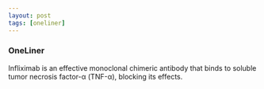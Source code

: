 ```yaml
---
layout: post
tags: [oneliner]
---
```



### OneLiner

Infliximab is an effective monoclonal chimeric antibody that binds to soluble tumor necrosis factor-α (TNF-α), blocking its effects.
